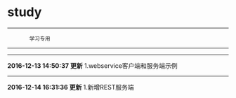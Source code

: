 # study

------------------------------
           学习专用
------------------------------

------------------------------
**2016-12-13 14:50:37 更新**
1.webservice客户端和服务端示例

------------------------------
**2016-12-14 16:31:36 更新**
1.新增REST服务端